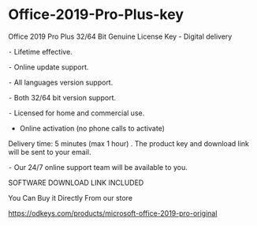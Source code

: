 # Office-2019-Pro-Plus-key
Office 2019 Pro Plus 32/64 Bit Genuine License Key - Digital delivery

⁃ Lifetime effective.

⁃ Online update support.

⁃ All languages version support.

⁃ Both 32/64 bit version support.

⁃ Licensed for home and commercial use.

- Online activation (no phone calls to activate)

Delivery time:  5 minutes (max 1 hour) . The product key and download link will be sent to your email.

⁃ Our 24/7 online support team will be available to you.

SOFTWARE DOWNLOAD LINK INCLUDED

You Can Buy it Directly From our store

https://odkeys.com/products/microsoft-office-2019-pro-original
